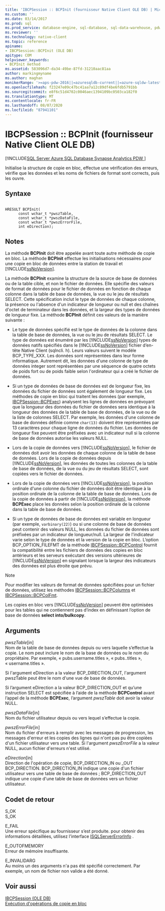 ```yaml
---
title: 'IBCPSession :: BCPInit (fournisseur Native Client OLE DB) | Microsoft Docs'
ms.custom: ''
ms.date: 03/14/2017
ms.prod: sql
ms.prod_service: database-engine, sql-database, sql-data-warehouse, pdw
ms.reviewer: ''
ms.technology: native-client
ms.topic: reference
apiname:
- IBCPSession::BCPInit (OLE DB)
apitype: COM
helpviewer_keywords:
- BCPInit method
ms.assetid: 583096d7-da34-49be-87fd-31210aac81aa
author: markingmyname
ms.author: maghan
monikerRange: '>=aps-pdw-2016||=azuresqldb-current||=azure-sqldw-latest||>=sql-server-2016||=sqlallproducts-allversions||>=sql-server-linux-2017||=azuresqldb-mi-current'
ms.openlocfilehash: f23247e09c47bc41aa7a12c89df4be6fdb5791bb
ms.sourcegitcommit: e8f6c51d4702c0046aec1394109bc0503ca182f0
ms.translationtype: MT
ms.contentlocale: fr-FR
ms.lasthandoff: 08/07/2020
ms.locfileid: "87941101"
---
```

# <a name="ibcpsessionbcpinit-native-client-ole-db-provider"></a>IBCPSession :: BCPInit (fournisseur Native Client OLE DB)
[!INCLUDE[SQL Server Azure SQL Database Synapse Analytics PDW ](../../includes/applies-to-version/sql-asdb-asdbmi-asa-pdw.md)]

  Initialise la structure de copie en bloc, effectue une vérification des erreurs, vérifie que les données et les noms de fichiers de format sont corrects, puis les ouvre.  
  
## <a name="syntax"></a>Syntaxe  
  
```  
  
HRESULT BCPInit(   
      const wchar_t *pwszTable,  
      const wchar_t *pwszDataFile,  
      const wchar_t *pwszErrorFile,  
      int eDirection);  
```  
  
## <a name="remarks"></a>Notes  
 La méthode **BCPInit** doit être appelée avant toute autre méthode de copie en bloc. La méthode **BCPInit** effectue les initialisations nécessaires pour une copie en bloc de données entre la station de travail et [!INCLUDE[ssNoVersion](../../includes/ssnoversion-md.md)].  
  
 La méthode **BCPInit** examine la structure de la source de base de données ou de la table cible, et non le fichier de données. Elle spécifie des valeurs de format de données pour le fichier de données en fonction de chaque colonne dans la table de base de données, la vue ou le jeu de résultats SELECT. Cette spécification inclut le type de données de chaque colonne, la présence ou l'absence d'un indicateur de longueur ou null et des chaînes d'octet de terminateur dans les données, et la largeur des types de données de longueur fixe. La méthode **BCPInit** définit ces valeurs de la manière suivante :  
  
-   Le type de données spécifié est le type de données de la colonne dans la table de base de données, la vue ou le jeu de résultats SELECT. Le type de données est énuméré par les [!INCLUDE[ssNoVersion](../../includes/ssnoversion-md.md)] types de données natifs spécifiés dans le [!INCLUDE[ssNoVersion](../../includes/ssnoversion-md.md)] fichier d’en-tête Native Client (sqlncli. h). Leurs valeurs suivent le modèle BCP_TYPE_XXX. Les données sont représentées dans leur forme informatique. Autrement dit, les données d'une colonne de type de données integer sont représentées par une séquence de quatre octets de poids fort ou de poids faible selon l'ordinateur qui a créé le fichier de données.  
  
-   Si un type de données de base de données est de longueur fixe, les données du fichier de données sont également de longueur fixe. Les méthodes de copie en bloc qui traitent les données (par exemple, [IBCPSession::BCPExec](../../relational-databases/native-client-ole-db-interfaces/ibcpsession-bcpexec-ole-db.md)) analysent les lignes de données en prévoyant que la longueur des données du fichier de données sera identique à la longueur des données de la table de base de données, de la vue ou de la liste de colonnes SELECT. Par exemple, les données d'une colonne de base de données définie comme `char(13)` doivent être représentées par 13 caractères pour chaque ligne de données du fichier. Les données de longueur fixe peuvent être préfixées avec un indicateur null si la colonne de base de données autorise les valeurs NULL.  
  
-   Lors de la copie de données vers [!INCLUDE[ssNoVersion](../../includes/ssnoversion-md.md)], le fichier de données doit avoir les données de chaque colonne de la table de base de données. Lors de la copie de données depuis [!INCLUDE[ssNoVersion](../../includes/ssnoversion-md.md)], les données de toutes les colonnes de la table de base de données, de la vue ou du jeu de résultats SELECT, sont copiées vers le fichier de données.  
  
-   Lors de la copie de données vers [!INCLUDE[ssNoVersion](../../includes/ssnoversion-md.md)], la position ordinale d'une colonne du fichier de données doit être identique à la position ordinale de la colonne de la table de base de données. Lors de la copie de données à partir de [!INCLUDE[ssNoVersion](../../includes/ssnoversion-md.md)], la méthode **BCPExec** place les données selon la position ordinale de la colonne dans la table de base de données.  
  
-   Si un type de données de base de données est variable en longueur (par exemple, `varbinary(22)`) ou si une colonne de base de données peut contenir des valeurs NULL, les données du fichier de données sont préfixées par un indicateur de longueur/null. La largeur de l'indicateur varie selon le type de données et la version de la copie en bloc. L’option BCP_OPTION_FILEFMT de la méthode [IBCPSession::BCPControl](../../relational-databases/native-client-ole-db-interfaces/ibcpsession-bcpcontrol-ole-db.md) fournit la compatibilité entre les fichiers de données des copies en bloc antérieurs et les serveurs exécutant des versions ultérieures de [!INCLUDE[ssNoVersion](../../includes/ssnoversion-md.md)] en signalant lorsque la largeur des indicateurs des données est plus étroite que prévu.  
  
> [!NOTE]  
>  Pour modifier les valeurs de format de données spécifiées pour un fichier de données, utilisez les méthodes [IBCPSession::BCPColumns](../../relational-databases/native-client-ole-db-interfaces/ibcpsession-bcpcolumns-ole-db.md) et [IBCPSession::BCPColFmt](../../relational-databases/native-client-ole-db-interfaces/ibcpsession-bcpcolfmt-ole-db.md).  
  
 Les copies en bloc vers [!INCLUDE[ssNoVersion](../../includes/ssnoversion-md.md)] peuvent être optimisées pour les tables qui ne contiennent pas d’index en définissant l’option de base de données **select into/bulkcopy**.  
  
## <a name="arguments"></a>Arguments  
 *pwszTable*[in]  
 Nom de la table de base de données depuis ou vers laquelle s’effectue la copie. Le nom peut inclure le nom de la base de données ou le nom du propriétaire. Par exemple, « pubs.username.titles », « pubs..titles », « username.titles ».  
  
 Si l'argument eDirection a la valeur BCP_DIRECTION_OUT, l'argument pwszTable peut être le nom d'une vue de base de données.  
  
 Si l’argument eDirection a la valeur BCP_DIRECTION_OUT et qu’une instruction SELECT est spécifiée à l’aide de la méthode **BCPControl** avant l’appel de la méthode **BCPExec**, l’argument *pwszTable* doit avoir la valeur NULL.  
  
 *pwszDataFile*[in]  
 Nom du fichier utilisateur depuis ou vers lequel s’effectue la copie.  
  
 *pwszErrorFile*[in]  
 Nom du fichier d'erreurs à remplir avec les messages de progression, les messages d'erreur et les copies des lignes qui n'ont pas pu être copiées d'un fichier utilisateur vers une table. Si l'argument *pwszErrorFile* a la valeur NULL, aucun fichier d'erreurs n'est utilisé.  
  
 *eDirection*[in]  
 Direction de l'opération de copie, BCP_DIRECTION_IN ou _OUT BCP_DIRECTION. BCP_DIRECTION_IN indique une copie d'un fichier utilisateur vers une table de base de données ; BCP_DIRECTION_OUT indique une copie d'une table de base de données vers un fichier utilisateur.  
  
## <a name="return-code-values"></a>Codet de retour  
 S_OK  
 S_OK  
  
 E_FAIL  
 Une erreur spécifique au fournisseur s’est produite. pour obtenir des informations détaillées, utilisez l’interface [ISQLServerErrorInfo](https://docs.microsoft.com/sql/connect/oledb/ole-db-interfaces/isqlservererrorinfo-geterrorinfo-ole-db?view=sql-server-ver15) .  
  
 E_OUTOFMEMORY  
 Erreur de mémoire insuffisante.  
  
 E_INVALIDARG  
 Au moins un des arguments n'a pas été spécifié correctement. Par exemple, un nom de fichier non valide a été donné.  
  
## <a name="see-also"></a>Voir aussi  
 [IBCPSession &#40;OLE DB&#41;](../../relational-databases/native-client-ole-db-interfaces/ibcpsession-ole-db.md)   
 [Exécution d'opérations de copie en bloc](../../relational-databases/native-client/features/performing-bulk-copy-operations.md)  
  
  
